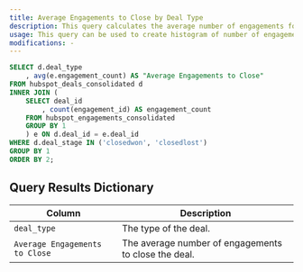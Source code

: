 ```yaml
---
title: Average Engagements to Close by Deal Type
description: This query calculates the average number of engagements for a closed deal per deal type.
usage: This query can be used to create histogram of number of engagements in each deal type.
modifications: -
---
```


```sql
SELECT d.deal_type
	, avg(e.engagement_count) AS "Average Engagements to Close"
FROM hubspot_deals_consolidated d
INNER JOIN (
	SELECT deal_id
		, count(engagement_id) AS engagement_count
	FROM hubspot_engagements_consolidated
	GROUP BY 1
	) e ON d.deal_id = e.deal_id
WHERE d.deal_stage IN ('closedwon', 'closedlost')
GROUP BY 1
ORDER BY 2;
```

## Query Results Dictionary

| Column | Description |
| --- | --- |
| `deal_type`| The type of the deal. |
| `Average Engagements to Close`| The average number of engagements to close the deal. |
